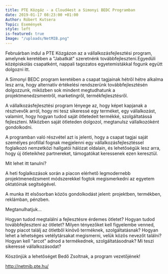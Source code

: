 ```yaml
---
title: PTE Közgáz - a Cloud4est a Simonyi BEDC Programban
date: 2019-01-17 08:23:00 +01:00
Author: Róbert Kutsera
Topic: Események
style: left
is-featured: true
Image: "/uploads/NetMIB.png"
---
```


Februárban indul a PTE Közgázon az a vállalkozásfejlesztési program, amelynek keretében a "Jabatkát" szeretnénk továbbfejleszteni.Egyedüli középiskolás csapatként, nappali tagozatos egyetemistákkal fogunk együtt dolgozni itt. 
  
A Simonyi BEDC program keretében a csapat tagjainak hétről hétre alkalma lesz arra, hogy alternatív értékelési rendszerünk továbbfejlesztésén dolgozzunk, miközben sok mindent megtudhatunk a projektmenedzsmentről, marketingről, termékfejlesztésről. 

A vállalkozásfejlesztési program lényege az, hogy képet kapjanak a résztvevők arról, hogy mi tesz sikeressé egy terméket, egy vállalkozást, valamint, hogy hogyan tudod saját ötletedeit termékké, szolgáltatássá fejleszteni. Miközben saját ötleteden dolgozol, megtanulsz vállalkozóként gondolkodni. 

A programban való részvétel azt is jelenti, hogy a csapat tagjai saját személyes profillal fognak megjelenni egy vállalkozásfejlesztéssel foglalkozó nemzetközi hallgatói hálózat oldalain, és lehetőségük lesz arra, hogy új ötleteikhez partnereket, támogatókat keressenek ezen keresztül.

Mit lehet itt tanulni?

A heti foglalkozások során a piacon elérhető legmodernebb projektmenedzsment módszerekkel fogtok megismerkedni az egyetem oktatóinak segítségével.

A munka itt elsősorban közös gondolkodást jelent: projektben, termékben, reklámban, pénzben.

Megtanulhatjuk... 

Hogyan tudod megtalálni a fejlesztésre érdemes ötletet?
Hogyan tudod továbbfejleszteni az ötletet?
Milyen tényezőket kell figyelembe venned, hogy piacot találj az ötletből kinövő terméknek, szolgáltatásnak?
Hogyan lehet a lehetséges vetélytársakat megismerni, velük közös nevezőt találni?
Hogyan kell "arcot" adnod a termékednek, szolgáltatásodnak?
Mi teszi sikeressé vállalkozásodat?

Köszönjük a lehetőséget Bedő Zsoltnak, a program vezetőjének! 

http://netmib.pte.hu/